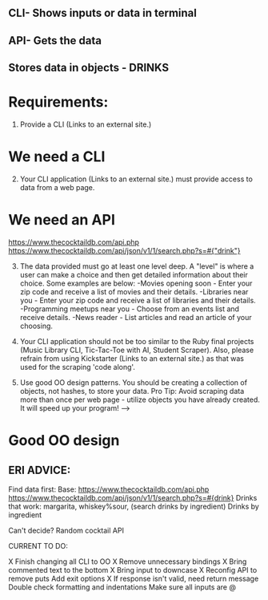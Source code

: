## CLI- Shows inputs or data in terminal
## API- Gets the data
## Stores data in objects - DRINKS

# Requirements:
1. Provide a CLI (Links to an external site.)
# We need a CLI

2. Your CLI application (Links to an external site.) must provide access to data from a web page.
# We need an API
https://www.thecocktaildb.com/api.php
https://www.thecocktaildb.com/api/json/v1/1/search.php?s=#{"drink"}

3. The data provided must go at least one level deep. A "level" is where a user can make a choice and then get detailed information about their choice. Some examples are below:
-Movies opening soon - Enter your zip code and receive a list of movies and their details.
-Libraries near you - Enter your zip code and receive a list of libraries and their details.
-Programming meetups near you - Choose from an events list and receive details.
-News reader - List articles and read an article of your choosing.

4. Your CLI application should not be too similar to the Ruby final projects (Music Library CLI, Tic-Tac-Toe with AI, Student Scraper). Also, please refrain from using Kickstarter (Links to an external site.) as that was used for the scraping 'code along'.

5. Use good OO design patterns. You should be creating a collection of objects, not hashes, to store your data. Pro Tip: Avoid scraping data more than once per web page - utilize objects you have already created. It will speed up your program! -->
# Good OO design

## ERI ADVICE:
Find data first:
Base: https://www.thecocktaildb.com/api.php
https://www.thecocktaildb.com/api/json/v1/1/search.php?s=#{drink}
    Drinks that work:
    margarita, whiskey%sour, (search drinks by ingredient)
Drinks by ingredient

Can't decide? Random cocktail API



CURRENT TO DO:

X Finish changing all CLI to OO
X Remove unnecessary bindings
X Bring commented text to the bottom
X Bring input to downcase
X Reconfig API to remove puts
Add exit options
X If response isn't valid, need return message
Double check formatting and indentations
Make sure all inputs are @